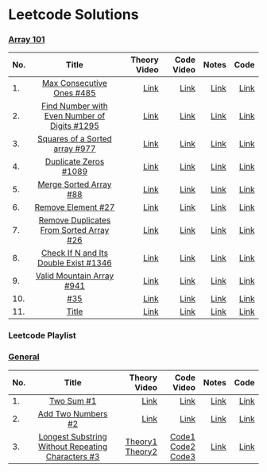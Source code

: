 # Leetcode Solutions

### [Array 101](https://www.youtube.com/playlist?list=PLVItHqpXY_DD65uetx0HXIRKKNnnbT8TZ)
| No. |                                                               Title                                                                |                                                                 Theory Video |                                                                  Code Video | Notes | Code | 
| ----|:----------------------------------------------------------------------------------------------------------------------------------:|-----------------------------------------------------------------------------:|----------------------------------------------------------------------------:| -----:| ----:| 
| 1.  |                    [Max Consecutive Ones #485](https://leetcode.com/problems/max-consecutive-ones/description/)                    |[Link](https://youtu.be/4UbULlkevGs) |                                        [Link](https://youtu.be/2hzERLjR2_k) | [Link](https://github.com/team-codebug/leetcode/blob/main/1TwoSumTheoryNotes.pdf) | [Link](https://github.com/anuj070894/leetcode/blob/main/Array101/MaxConsecutiveOnes/Solution.java)
| 2.  | [Find Number with Even Number of Digits #1295](https://leetcode.com/problems/find-numbers-with-even-number-of-digits/description/) | [Link](https://youtu.be/c3XuLlIQ_fw) |                                        [Link](https://youtu.be/fGowSrWq5QI) | [Link](https://github.com/team-codebug/leetcode/blob/main/9PalindromeNumber.pdf) | [Link](https://github.com/anuj070894/leetcode/blob/main/Array101/FindNumberwithEvenNumberofDigits/Solution.java)
| 3.  |               [Squares of a Sorted array #977](https://leetcode.com/problems/squares-of-a-sorted-array/description/)               | [Link](https://youtu.be/fV1q5N2YZX8) |                                        [Link](https://youtu.be/6b0EqlyOhLo) | [Link](https://github.com/team-codebug/leetcode/blob/main/13RomanToInteger.pdf) | [Link](https://github.com/anuj070894/leetcode/blob/main/Array101/SquaresOfASortedArray/Solution.java)
| 4.  |                              [Duplicate Zeros #1089](https://leetcode.com/problems/duplicate-zeros/)                               | [Link](https://youtu.be/fs5Idcn-8b0) |  [Link](https://youtu.be/AAkM5vnn7sc) | [Link](https://github.com/team-codebug/leetcode/blob/main/20ValidParentheses.pdf) | [Link](https://github.com/anuj070894/leetcode/blob/main/Array101/DuplicateZeros/Solution.java)
| 5.  |                      [Merge Sorted Array #88](https://leetcode.com/problems/merge-sorted-array/description/)                       | [Link](https://youtu.be/AYkQki2k8wo) |[Link](https://youtu.be/weRnkpaFs2c) | [Link](https://github.com/team-codebug/leetcode/blob/main/14LongestCommonPrefix.pdf) | [Link](https://github.com/anuj070894/leetcode/blob/main/Array101/MergeSortedArray/Solution.java)
| 6.  |                          [Remove Element #27](https://leetcode.com/problems/remove-element/description/)                           | [Link](https://youtu.be/tSKtYe3k8Wc) |[Link](https://youtu.be/VmhUitccX5Q) | [Link](https://github.com/team-codebug/leetcode/blob/main/21MergeTwoSortedListsNotes.pdf) | [Link](https://github.com/anuj070894/leetcode/blob/main/Array101/RemoveElement/Solution.java)
| 7.  |           [Remove Duplicates From Sorted Array #26](https://leetcode.com/problems/remove-duplicates-from-sorted-array/)            | [Link](https://youtu.be/2HD63hMo_-o) |[Link](https://youtu.be/Tz8hyu5ox9Q) | [Link](https://github.com/team-codebug/leetcode/blob/main/26RemoveDuplicatesFromSortedArrayNotes.pdf) | [Link](https://github.com/anuj070894/leetcode/blob/main/Array101/RemoveDuplicatesFromSortedArray/Solution.java)
| 8.  |        [Check If N and Its Double Exist #1346](https://leetcode.com/problems/check-if-n-and-its-double-exist/description/)         | [Link](https://youtu.be/SXK65qLccwI?list=PLVItHqpXY_DD65uetx0HXIRKKNnnbT8TZ) |[Link](https://youtu.be/7ABlUiXfRU8) | [Link](https://github.com/team-codebug/leetcode/blob/main/27RemoveElementsNotes.pdf) | [Link](https://github.com/anuj070894/leetcode/blob/main/Array101/CheckIfNAndItsDoubleExist/Solution.java)
| 9.  |                            [Valid Mountain Array #941](https://leetcode.com/problems/valid-mountain-array/description/)                            | [Link](https://youtu.be/JdxqWqsZtPw) |[Link](https://youtu.be/0pXZo21U0k8) | [Link](https://github.com/team-codebug/leetcode/blob/main/28ImplementStrStr.pdf) | [Link](https://github.com/anuj070894/leetcode/blob/main/Array101/ValidMountainArray/Solution.java)
| 10.  |                      [ #35](https://leetcode.com/problems/search-insert-position/)                      |                                         [Link](https://youtu.be/DRjlraDXyCk) |                                        [Link](https://youtu.be/q-zVJyW_c90) | [Link](https://github.com/team-codebug/leetcode/blob/main/35SearchInsertPosition.pdf) | [Link](https://github.com/team-codebug/leetcode/blob/main/35SearchInsertPosition.java)
| 11.  |                                                             [Title]()                                                              |                                                                     [Link]() |                                                                    [Link]() | [Link]() | [Link]()





###  Leetcode Playlist

### [General](https://www.youtube.com/playlist?list=PLVItHqpXY_DD65uetx0HXIRKKNnnbT8TZ)
| No. |                                                           Title                                                           |                                                                         Theory Video |                                                                                                                Code Video | Notes | Code | 
| ----|:-------------------------------------------------------------------------------------------------------------------------:|-------------------------------------------------------------------------------------:|--------------------------------------------------------------------------------------------------------------------------:| -----:| ----:| 
| 1.  |                                   [Two Sum #1](https://leetcode.com/problems/two-sum/)                                    |                                                 [Link](https://youtu.be/EYDLI1xXM9k) |                                                                                      [Link](https://youtu.be/uPyZ6WjcBcU) | [Link](https://github.com/team-codebug/leetcode/blob/main/1TwoSumTheoryNotes.pdf) | [Link](https://github.com/anuj070894/leetcode/blob/main/General/TwoSum/Solution.java)
| 2.  |                           [Add Two Numbers #2](https://leetcode.com/problems/add-two-numbers/)                            |                                                 [Link](https://youtu.be/z475sv2V99k) |                                                                                      [Link](https://youtu.be/uZaq7H45mKc) | [Link](https://github.com/team-codebug/leetcode/blob/main/9PalindromeNumber.pdf) | [Link](https://github.com/anuj070894/leetcode/blob/main/General/AddTwoNumbers/Solution.java)
| 3.  | [Longest Substring Without Repeating Characters #3](https://leetcode.com/problems/longest-substring-without-repeating-characters) | [Theory1](https://youtu.be/Apmy5ICgjBo) <br> [Theory2](https://youtu.be/nJYi_MO-04s) | [Code1](https://youtu.be/w7BXK1WkNGw) <br>[Code2](https://youtu.be/KSvCeae5nbY) <br>[Code3](https://youtu.be/3752yvqkZUw) | [Link](https://github.com/team-codebug/leetcode/blob/main/13RomanToInteger.pdf) | [Link](https://github.com/anuj070894/leetcode/blob/main/General/LongestSubstringWithoutRepeatingCharacters/Solution.java)


